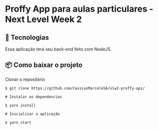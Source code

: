 # Proffy App para aulas particulares - Next Level Week 2

## 🚀 Tecnologias

Essa aplicação terá seu back-end feito com NodeJS.

## 📦 Como baixar o projeto

Clonar o repositório

    $ git clone https://github.com/CassiusMarceloSA/nlw2-proffy-api/

    # Instalar as dependencias

    $ yarn install

    # Inicializar a aplicação

    $ yarn start
